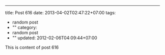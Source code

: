 ---
title: Post 616
date: 2013-04-02T02:47:22+07:00
tags:
  - random post
  - ""
category:
  - random post
  - ""
updated: 2012-02-06T04:09:44+07:00

This is content of post 616